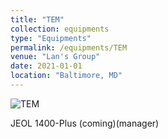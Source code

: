 ```yaml
---
title: "TEM"
collection: equipments
type: "Equipments"
permalink: /equipments/TEM
venue: "Lan's Group"
date: 2021-01-01
location: "Baltimore, MD"
---
```



![TEM](TEM.png)

JEOL 1400-Plus (coming)(manager)
